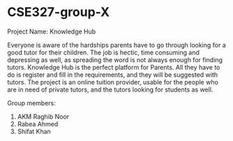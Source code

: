 # CSE327-group-X

Project Name: Knowledge Hub

Everyone is aware of the hardships parents have to go through looking for a good tutor for their children. The job is hectic, time consuming and depressing as well, as spreading the word is not always enough for finding tutors. Knowledge Hub is the perfect platform for Parents. All they have to do is register and fill in the requirements, and they will be suggested with tutors.
The project is an online tuition provider, usable for the people who are in need of private tutors, and the tutors looking for students as well.

Group members: 
1. AKM Raghib Noor
2. Rabea Ahmed
3. Shifat Khan

